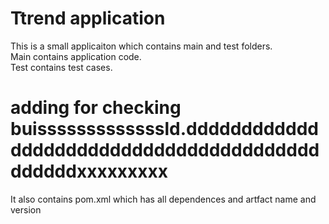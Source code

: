 # Ttrend application

This is a small applicaiton which contains main and test folders.  
Main contains application code.  
Test contains test cases.  
# adding for checking buisssssssssssssld.ddddddddddddddddddddddddddddddddddddddddddddddxxxxxxxxx
It also contains pom.xml which has all dependences and artfact name and version

